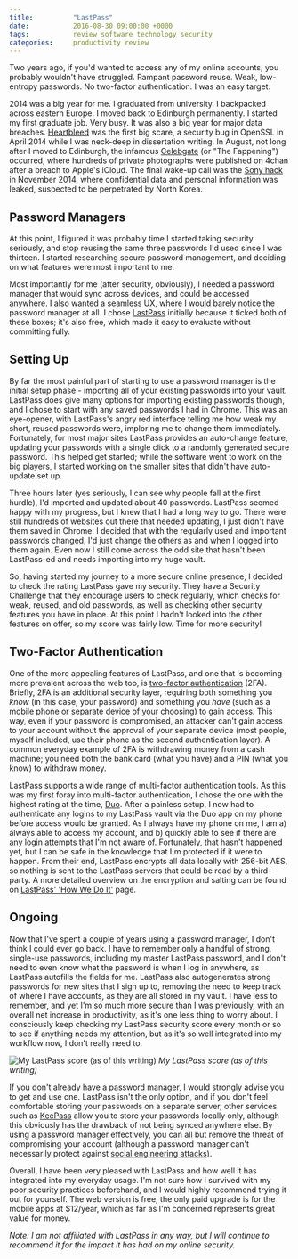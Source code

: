 ```yaml
---
title:          "LastPass"
date:           2016-08-30 09:00:00 +0000
tags:           review software technology security
categories:     productivity review
---
```


Two years ago, if you'd wanted to access any of my online accounts, you probably wouldn't have struggled. Rampant password reuse. Weak, low-entropy passwords. No two-factor authentication. I was an easy target.

<!-- Read More -->

2014 was a big year for me. I graduated from university. I backpacked across eastern Europe. I moved back to Edinburgh permanently. I started my first graduate job. Very busy. It was also a big year for major data breaches. [Heartbleed][heartbleed-wikipedia-link] was the first big scare, a security bug in OpenSSL in April 2014 while I was neck-deep in dissertation writing. In August, not long after I moved to Edinburgh, the infamous [Celebgate][celebgate-wikipedia-link] (or "The Fappening") occurred, where hundreds of private photographs were published on 4chan after a breach to Apple's iCloud. The final wake-up call was the [Sony hack][sony-hack-wikipedia-link] in November 2014, where confidential data and personal information was leaked, suspected to be perpetrated by North Korea. 

## Password Managers

At this point, I figured it was probably time I started taking security seriously, and stop reusing the same three passwords I'd used since I was thirteen. I started researching secure password management, and deciding on what features were most important to me.

Most importantly for me (after security, obviously), I needed a password manager that would sync across devices, and could be accessed anywhere. I also wanted a seamless UX, where I would barely notice the password manager at all. I chose [LastPass][lastpass-homepage] initially because it ticked both of these boxes; it's also free, which made it easy to evaluate without committing fully.

## Setting Up

By far the most painful part of starting to use a password manager is the initial setup phase - importing all of your existing passwords into your vault. LastPass does give many options for importing existing passwords though, and I chose to start with any saved passwords I had in Chrome. This was an eye-opener, with LastPass's angry red interface telling me how weak my short, reused passwords were, imploring me to change them immediately. Fortunately, for most major sites LastPass provides an auto-change feature, updating your passwords with a single click to a randomly generated secure password. This helped get started; while the software went to work on the big players, I started working on the smaller sites that didn't have auto-update set up.

Three hours later (yes seriously, I can see why people fall at the first hurdle), I'd imported and updated about 40 passwords. LastPass seemed happy with my progress, but I knew that I had a long way to go. There were still hundreds of websites out there that needed updating, I just didn't have them saved in Chrome. I decided that with the regularly used and important passwords changed, I'd just change the others as and when I logged into them again. Even now I still come across the odd site that hasn't been LastPass-ed and needs importing into my huge vault.

So, having started my journey to a more secure online presence, I decided to check the rating LastPass gave my security. They have a Security Challenge that they encourage users to check regularly, which checks for weak, reused, and old passwords, as well as checking other security features you have in place. At this point I hadn't looked into the other features on offer, so my score was fairly low. Time for more security!

## Two-Factor Authentication

One of the more appealing features of LastPass, and one that is becoming more prevalent across the web too, is [two-factor authentication][multi-factor-wikipedia-link] (2FA). Briefly, 2FA is an additional security layer, requiring both something you *know* (in this case, your password) and something you *have* (such as a mobile phone or separate device of your choosing) to gain access. This way, even if your password is compromised, an attacker can't gain access to your account without the approval of your separate device (most people, myself included, use their phone as the second authentication layer). A common everyday example of 2FA is withdrawing money from a cash machine; you need both the bank card (what you have) and a PIN (what you know) to withdraw money.

LastPass supports a wide range of multi-factor authentication tools. As this was my first foray into multi-factor authentication, I chose the one with the highest rating at the time, [Duo][duo-homepage]. After a painless setup, I now had to authenticate any logins to my LastPass vault via the Duo app on my phone before access would be granted. As I always have my phone on me, I am a) always able to access my account, and b) quickly able to see if there are any login attempts that I'm not aware of. Fortunately, that hasn't happened yet, but I can be safe in the knowledge that I'm protected if it were to happen. From their end, LastPass encrypts all data locally with 256-bit AES, so nothing is sent to the LastPass servers that could be read by a third-party. A more detailed overview on the encryption and salting can be found on [LastPass' 'How We Do It'][lastpass-how-we-do-it] page. 

## Ongoing

Now that I've spent a couple of years using a password manager, I don't think I could ever go back. I have to remember only a handful of strong, single-use passwords, including my master LastPass password, and I don't need to even know what the password is when I log in anywhere, as LastPass autofills the fields for me. LastPass also autogenerates strong passwords for new sites that I sign up to, removing the need to keep track of where I have accounts, as they are all stored in my vault. I have less to remember, and yet I'm so much more secure than I was previously, with an overall net increase in productivity, as it's one less thing to worry about. I consciously keep checking my LastPass security score every month or so to see if anything needs my attention, but as it's so well integrated into my workflow now, I don't really need to.

![My LastPass score (as of this writing)]({{site.baseurl}}/images/posts/lastpass-security-challenge.jpg)
*My LastPass score (as of this writing)*

If you don't already have a password manager, I would strongly advise you to get and use one. LastPass isn't the only option, and if you don't feel comfortable storing your passwords on a separate server, other services such as [KeePass][keepass-homepage] allow you to store your passwords locally only, although this obviously has the drawback of not being synced anywhere else. By using a password manager effectively, you can all but remove the threat of compromising your account (although a password manager can't necessarily protect against [social engineering attacks][wired-mat-honan-article]).

Overall, I have been very pleased with LastPass and how well it has integrated into my everyday usage. I'm not sure how I survived with my poor security practices beforehand, and I would highly recommend trying it out for yourself. The web version is free, the only paid upgrade is for the mobile apps at $12/year, which as far as I'm concerned represents great value for money.

<p class="emphasis"><i class="fa fa-star" aria-hidden="true"></i><i class="fa fa-star" aria-hidden="true"></i><i class="fa fa-star" aria-hidden="true"></i><i class="fa fa-star" aria-hidden="true"></i><i class="fa fa-star-o" aria-hidden="true"></i></p>

*Note: I am not affiliated with LastPass in any way, but I will continue to recommend it for the impact it has had on my online security.*

[heartbleed-wikipedia-link]: https://en.wikipedia.org/wiki/Heartbleed
[celebgate-wikipedia-link]: https://en.wikipedia.org/wiki/ICloud_leaks_of_celebrity_photos
[sony-hack-wikipedia-link]: https://en.wikipedia.org/wiki/Sony_Pictures_Entertainment_hack
[multi-factor-wikipedia-link]: https://en.wikipedia.org/wiki/Multi-factor_authentication
[lastpass-homepage]: https://lastpass.com/
[lastpass-how-we-do-it]: https://lastpass.com/whylastpass_technology.php
[duo-homepage]: https://duo.com/
[keepass-homepage]: http://keepass.info/
[wired-mat-honan-article]: http://www.wired.com/2012/08/apple-amazon-mat-honan-hacking
